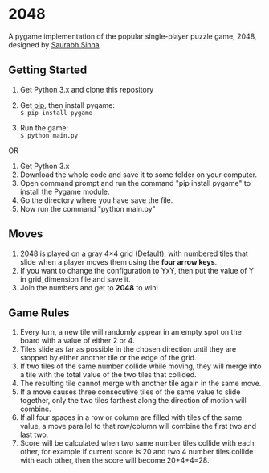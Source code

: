 # 2048
A pygame implementation of the popular single-player puzzle game, 2048, 
designed by [Saurabh Sinha](https://github.com/lucifer081099).

## Getting Started
1. Get Python 3.x and clone this repository
2. Get [pip](https://www.makeuseof.com/tag/install-pip-for-python/), then install pygame:\
    ```$ pip install pygame```

3. Run the game:\
    ```$ python main.py```
    
OR

1. Get Python 3.x 
2. Download the whole code and save it to some folder on your computer.
3. Open command prompt and run the command "pip install pygame" to install the Pygame module.
4. Go the directory where you have save the file.
5. Now run the command "python main.py"

    
## Moves
1. 2048 is played on a gray 4×4 grid (Default), with numbered tiles that slide when a player moves them using the **four arrow keys**.
2. If you want to change the configuration to YxY, then put the value of Y in grid_dimension file and save it.
3. Join the numbers and get to **2048** to win!

## Game Rules
1. Every turn, a new tile will randomly appear in an empty spot on the board with a value of either 2 or 4.
2. Tiles slide as far as possible in the chosen direction until they are stopped by either another tile or the edge of the grid. 
3. If two tiles of the same number collide while moving, they will merge into a tile with the total value of the two tiles that collided.
4. The resulting tile cannot merge with another tile again in the same move. 
5. If a move causes three consecutive tiles of the same value to slide together, only the two tiles farthest along the direction of motion will combine. 
6. If all four spaces in a row or column are filled with tiles of the same value, a move parallel to that row/column will combine the first two and last two.
7. Score will be calculated when two same number tiles collide with each other, for example if current score is 20 and two 4 number tiles collide with each other, then the score will become 20+4+4=28.
